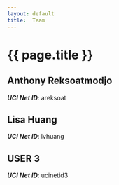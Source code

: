```yaml
---
layout: default
title:  Team
---
```


# {{ page.title }}


## Anthony Reksoatmodjo
***UCI Net ID***: areksoat

## Lisa Huang
***UCI Net ID***: lvhuang

## USER 3
***UCI Net ID***: ucinetid3
